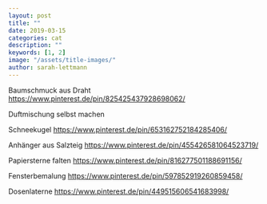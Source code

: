 ```yaml
---
layout: post
title: ""
date: 2019-03-15
categories: cat
description: ""
keywords: [1, 2]
image: "/assets/title-images/"
author: sarah-lettmann
---
```

Baumschmuck aus Draht https://www.pinterest.de/pin/825425437928698062/

Duftmischung selbst machen

Schneekugel https://www.pinterest.de/pin/653162752184285406/

Anhänger aus Salzteig https://www.pinterest.de/pin/455426581064523719/

Papiersterne falten https://www.pinterest.de/pin/816277501188691156/

Fensterbemalung https://www.pinterest.de/pin/597852919260859458/

Dosenlaterne https://www.pinterest.de/pin/449515606541683998/
